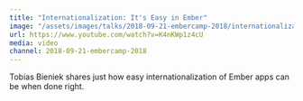 ```yaml
---
title: "Internationalization: It's Easy in Ember"
image: "/assets/images/talks/2018-09-21-embercamp-2018/internationalization-its-easy-in-ember.png"
url: https://www.youtube.com/watch?v=K4nKWp1z4cU
media: video
channel: 2018-09-21-embercamp-2018
---
```


Tobias Bieniek shares just how easy internationalization of Ember apps can be
when done right.
